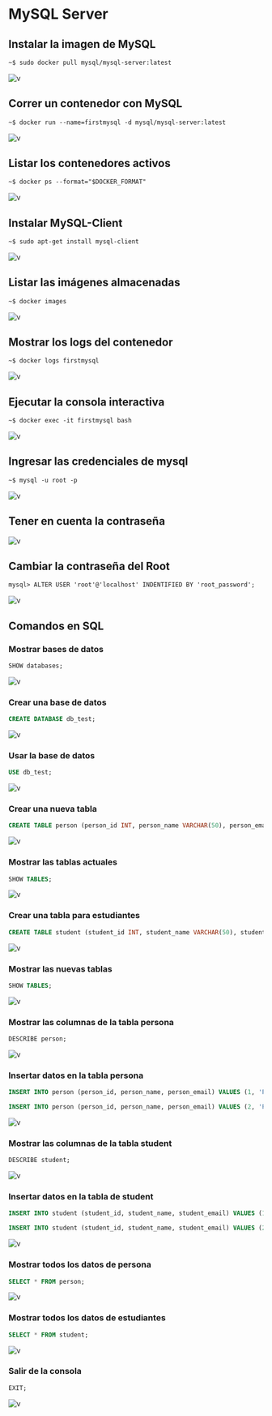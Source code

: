 # MySQL Server

## Instalar la imagen de MySQL

```txt
~$ sudo docker pull mysql/mysql-server:latest
```

![v](doc/01.png)

## Correr un contenedor con MySQL

```txt
~$ docker run --name=firstmysql -d mysql/mysql-server:latest
```

![v](doc/02.png)

## Listar los contenedores activos

```txt
~$ docker ps --format="$DOCKER_FORMAT"
```

![v](doc/03.png)

## Instalar MySQL-Client

```txt
~$ sudo apt-get install mysql-client
```

![v](doc/04.png)

## Listar las imágenes almacenadas

```txt
~$ docker images
```

![v](doc/05.png)

## Mostrar los logs del contenedor

```txt
~$ docker logs firstmysql
```

![v](doc/06.png)

## Ejecutar la consola interactiva

```txt
~$ docker exec -it firstmysql bash
```

![v](doc/07.png)

## Ingresar las credenciales de mysql

```txt
~$ mysql -u root -p
```

![v](doc/08.png)

## Tener en cuenta la contraseña

![v](doc/09.png)

## Cambiar la contraseña del Root

```txt
mysql> ALTER USER 'root'@'localhost' INDENTIFIED BY 'root_password';
```

![v](doc/10.png)

## Comandos en SQL

### Mostrar bases de datos

```sql
SHOW databases;
```

![v](doc/11.png)

### Crear una base de datos

```sql
CREATE DATABASE db_test;
```

![v](doc/12.png)

### Usar la base de datos

```sql
USE db_test;
```

![v](doc/13.png)

### Crear una nueva tabla

```sql
CREATE TABLE person (person_id INT, person_name VARCHAR(50), person_email VARCHAR(50));
```

![v](doc/14.png)

### Mostrar las tablas actuales

```sql
SHOW TABLES;
```

![v](doc/15.png)

### Crear una tabla para estudiantes

```sql
CREATE TABLE student (student_id INT, student_name VARCHAR(50), student_email VARCHAR(50));
```

![v](doc/16.png)

### Mostrar las nuevas tablas

```sql
SHOW TABLES;
```

![v](doc/17.png)

### Mostrar las columnas de la tabla persona

```sql
DESCRIBE person;
```

![v](doc/18.png)

### Insertar datos en la tabla persona

```sql
INSERT INTO person (person_id, person_name, person_email) VALUES (1, 'Persona 1', 'correo1');
```

```sql
INSERT INTO person (person_id, person_name, person_email) VALUES (2, 'Persona 2', 'correo2');
```

![v](doc/19.png)

### Mostrar las columnas de la tabla student

```sql
DESCRIBE student;
```

![v](doc/20.png)

### Insertar datos en la tabla de student

```sql
INSERT INTO student (student_id, student_name, student_email) VALUES (1, 'Estudiante 1', 'correo1');
```

```sql
INSERT INTO student (student_id, student_name, student_email) VALUES (2, 'Estudiante 2', 'correo2');
```

![v](doc/21.png)

### Mostrar todos los datos de persona

```sql
SELECT * FROM person;
```

![v](doc/22.png)

### Mostrar todos los datos de estudiantes

```sql
SELECT * FROM student;
```

![v](doc/23.png)

### Salir de la consola

```sql
EXIT;
```

![v](doc/24.png)
